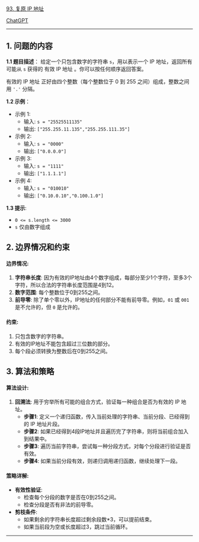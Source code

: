 [93. 复原 IP 地址](https://leetcode.cn/problems/restore-ip-addresses)

[ChatGPT](https://chat.openai.com/share/6de054d2-7b1a-4a34-9dd6-ed7ba28a86e1)

---

## 1. 问题的内容
**1.1 题目描述**：
给定一个只包含数字的字符串 `s`，用以表示一个 IP 地址，返回所有可能从 `s` 获得的 有效 IP 地址 。你可以按任何顺序返回答案。

有效的 IP 地址 正好由四个整数（每个整数位于 0 到 255 之间）组成，整数之间用 `'.'` 分隔。

**1.2 示例**：
- 示例 1:
  - 输入: `s = "25525511135"`
  - 输出: `["255.255.11.135","255.255.111.35"]`
- 示例 2:
  - 输入: `s = "0000"`
  - 输出: `["0.0.0.0"]`
- 示例 3:
  - 输入: `s = "1111"`
  - 输出: `["1.1.1.1"]`
- 示例 4:
  - 输入: `s = "010010"`
  - 输出: `["0.10.0.10","0.100.1.0"]`

**1.3 提示**:
- `0 <= s.length <= 3000`
- `s` 仅由数字组成

## 2. 边界情况和约束
#### 边界情况:

1. **字符串长度**: 因为有效的IP地址由4个数字组成，每部分至少1个字符，至多3个字符，所以合法的字符串长度范围是4到12。
2. **数字范围**: 每个整数位于0到255之间。
3. **前导零**: 除了单个零以外，IP地址的任何部分不能有前导零。例如，`01` 或 `001` 是不允许的，但 `0` 是允许的。

#### 约束:

1. 只包含数字的字符串。
2. 有效的IP地址不能包含超过三位数的部分。
3. 每个段必须转换为整数后在0到255之间。


## 3. 算法和策略

#### 算法设计:

1. **回溯法**: 用于穷举所有可能的组合方式，验证每一种组合是否为有效的 IP 地址。
   - **步骤1**: 定义一个递归函数，传入当前处理的字符串、当前分段、已经得到的 IP 地址片段。
   - **步骤2**: 如果已经得到4段IP地址并且遍历完了字符串，则将当前组合加入到结果中。
   - **步骤3**: 遍历当前字符串，尝试每一种分段方式，对每个分段进行验证是否有效。
   - **步骤4**: 如果当前分段有效，则递归调用递归函数，继续处理下一段。

#### 策略详解:

- **有效性验证**:
  - 检查每个分段的数字是否在0到255之间。
  - 检查分段是否有非法的前导零。
- **剪枝条件**:
  - 如果剩余的字符串长度超过剩余段数*3，可以提前结束。
  - 如果当前段为空或长度超过3，跳过当前循环。

---